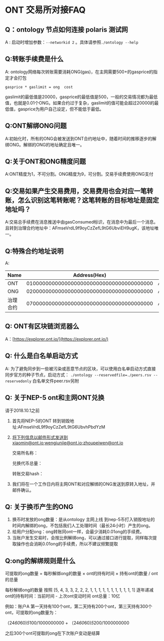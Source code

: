 # ONT 交易所对接FAQ

## Q：ontology 节点如何连接 polaris 测试网

A : 启动时增加参数：```--networkid 2``` 。具体请参照```./ontology --help```



## Q:转账手续费是什么

A: ontology网络每次转账需要消耗ONG(gas)，在主网需要500+的gasprice的指定才会打包

```gasprice * gaslimit = ong  cost```

gaslimit的最低值是20000，gasprice的最低值是500，一般的交易情况都为最低值，也就是0.01个ONG。如果合约过于复杂，gaslimit的值可能会超过20000的最低值，gasprice为用户自己设定，但不能低于最低。



## Q:ONT解绑ONG问题

A:初始化时，所有的ONG会被发送到ONT合约地址中，随着时间的推移逐步的解绑ONG。解绑的ONG的地址确定且唯一。



## Q:关于ONT和ONG精度问题

A:ONT精度为1，不可分割。ONG精度为9，可分割。交易手续费使用ONG支付



## Q:交易如果产生交易费用，交易费用也会对应一笔转账，怎么识别这笔转账呢？这笔转账的目标地址是固定地址吗？

A:交易总手续费在消息推送中由gasConsumed标识，在消息中为最后一个消息。且转到治理合约地址中：AFmseVrdL9f9oyCzZefL9tG6UbviEH9ugK，该地址唯一。

## Q:特殊合约地址说明

A:

| Name     | Address(Hex)                             | Address(Base58)                    |
| -------- | ---------------------------------------- | ---------------------------------- |
| ONT      | 0100000000000000000000000000000000000000 | AFmseVrdL9f9oyCzZefL9tG6UbvhUMqNMV |
| ONG      | 0200000000000000000000000000000000000000 | AFmseVrdL9f9oyCzZefL9tG6UbvhfRZMHJ |
| 治理合约 | 0700000000000000000000000000000000000000 | AFmseVrdL9f9oyCzZefL9tG6UbviEH9ugK |


## Q: ONT有区块链浏览器么
A：[https://explorer.ont.io/](https://explorer.ont.io/)

## Q: 什么是白名单启动方式
A: 为了避免同步到一些被污染或恶意节点的区块，可以使用白名单启动方式直接同步官方的种子节点，启动方式：
```./ontology --reservedfile=./peers.rsv --reservedonly```
白名单文件peer.rsv另附

## Q: 关于NEP-5 ont和主网ONT兑换
请于2018.10.1之前

1. 首先将NEP-5的ONT 转到销毁地址:AFmseVrdL9f9oyCzZefL9tG6UbvhPbdYzM

2. 将下列信息以邮件形式发送到xiaomin@ont.io;wengjunjie@ont.io;zhoupeiwen@ont.io

   交易所名称：

   兑换代币总量：

   转账交易hash：

3. 我们将在一个工作日内将主网ONT和对应解绑的ONG发送到原转入地址，并邮件确认。

## Q: 关于换币产生的ONG
1. 换币时发放的ong数量：是从ontology 主网上线 到nep-5币打入销毁地址的时间内解绑的ong，不包括我们人工处理时间（最长24小时）产生的ong。
2. 给用户分配ong：ong转账同ont一样，会最少消耗0.01ong的手续费。
3. 当账户发生交易时，会按比例解绑ong，可以通过接口进行提取，同样每次提取操作也会消耗0.01ong的手续费，所以不建议频繁提取

## Q:ong的解绑规则是什么
可提取的ong数量 = 每秒解绑ong的数量 × ont的持有时间 × 持有ont的数量 / ont的总量

每秒解绑ong的数量 按照 [5, 4, 3, 3, 2, 2, 2, 1, 1, 1, 1, 1, 1, 1, 1, 1, 1, 1] 逐年递减
ont的持有时间：当前时间 - 上次ont变动时间
ont总量：10亿

例如：账户A 第一天持有100个ont，第二天持有200个ont，第三天持有300个ont，可提取的ong数量为：

（24*60*60)*5*100/1000000000 + （24*60*60)*5*200/1000000000 

之后300个ont可提取的ong在下次账户变动是结算


